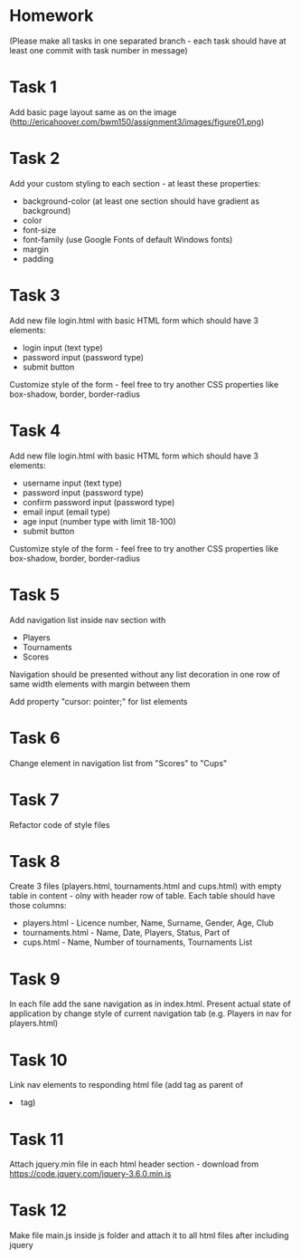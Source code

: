 # Homework
(Please make all tasks in one separated branch - each task should have at least one commit with task number in message)

# Task 1
Add basic page layout same as on the image (http://ericahoover.com/bwm150/assignment3/images/figure01.png)

# Task 2
Add your custom styling to each section - at least these properties:
- background-color (at least one section should have gradient as background)
- color
- font-size
- font-family (use Google Fonts of default Windows fonts)
- margin
- padding

# Task 3
Add new file login.html with basic HTML form which should have 3 elements:
- login input (text type)
- password input (password type)
- submit button

Customize style of the form - feel free to try another CSS properties like box-shadow, border, border-radius

# Task 4
Add new file login.html with basic HTML form which should have 3 elements:
- username input (text type)
- password input (password type)
- confirm password input (password type)
- email input (email type)
- age input (number type with limit 18-100)
- submit button

Customize style of the form - feel free to try another CSS properties like box-shadow, border, border-radius

# Task 5
Add navigation list inside nav section with 
- Players
- Tournaments
- Scores

Navigation should be presented without any list decoration in one row of same width elements with margin between them

Add property "cursor: pointer;" for list elements

# Task 6
Change element in navigation list from "Scores" to "Cups"

# Task 7

Refactor code of style files

# Task 8
Create 3 files (players.html, tournaments.html and cups.html) with empty table in content - olny with header row of table.
Each table should have those columns:
- players.html - Licence number, Name, Surname, Gender, Age, Club
- tournaments.html - Name, Date, Players, Status, Part of
- cups.html - Name, Number of tournaments, Tournaments List

# Task 9
In each file add the sane navigation as in index.html. Present actual state of application by change style of current navigation tab (e.g. Players in nav for players.html)

# Task 10
Link nav elements to responding html file (add <a> tag as parent of <li> tag)

# Task 11
Attach jquery.min file in each html header section - download from https://code.jquery.com/jquery-3.6.0.min.js

# Task 12
Make file main.js inside js folder and attach it to all html files after including jquery